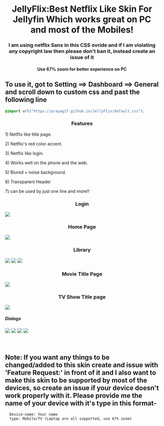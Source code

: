 <div align="center">
<h1>JellyFlix:Best Netflix Like Skin For Jellyfin Which works great on PC and most of the Mobiles!</h1>
<h3>I am using netflix Sans in this CSS ovride and if I am violating any copyright law then please don't ban it, instead create an issue of it</h3>
<h4>Use 67% zoom for better experience on PC</h4>  
</div>
<h2> To use it, got to Setting ==> Dashboard ==> General and scroll down to custom css and past the following line</h2>


```css
@import url("https://prayag17.github.io/JellyFlix/default.css");
```
<div class="listCont">
  <h3 align="center"> Features </h3>
  <div class="list" style="display: block;">
    <p>1) Netflix like title page.</p>
    <p>2) Netflix's red color accent.</p>
    <p>3) Netflix like login.</p>
    <p>4) Works well on the phone and the web.</p>
    <p>5) Blured + noise background.</p>
    <p>6) Transparent Header</p>
    <p>7) can be used by just one line and more!!</p>
  </div>
</div>

<div class="imagesCont">
  <div class="Login">
    <h3 align="center">Login</h3>
    <img src="https://prayag17.github.io/JellyFlix/img/login.jpg">
  </div>
  <div class="home">
    <h3 align="center">Home Page</h3>
    <img src="https://prayag17.github.io/JellyFlix/img/Home.jpg">
  </div>  
  <div class="lib">
    <h3 align="center">Library</h3>
    <img src="https://prayag17.github.io/JellyFlix/img/Movies.jpg">
    <img src="https://prayag17.github.io/JellyFlix/img/TV%20Shows.jpg">
    <img src="https://prayag17.github.io/JellyFlix/img/Collections.jpg">
  </div>
  <div class="titleMov">
    <h3 align="center">Movie Title Page</h3>
    <img src="https://prayag17.github.io/JellySkin/img/Title%20Page-Movie.jpg">
  </div>
  <div class="titleTv">
    <h3 align="center">TV Show Title page</h3>
    <img src="https://prayag17.github.io/JellySkin/img/Title%20Page-TV.jpg">
  </div>
  <div class="dia">
  <h5>Dialogs</h5>
  <img src="https://prayag17.github.io/JellySkin/img/Menu.jpg">
  <img src="https://prayag17.github.io/JellySkin/img/Dialog-1.jpg">
  <img src="https://prayag17.github.io/JellySkin/img/Dialog-2.jpg">
  <img src="https://prayag17.github.io/JellySkin/img/Dialog-3.jpg">
  </div>
</div>
<br>
<br>
<div class="note">
  <h2>Note: If you want any things to be changed/added to this skin create and issue with 'Feature Request:' in front of it and I also want to make this skin to be supported by most of the devices, so create an issue if your device doesn't work properly with it. Please provide me the name of your device with it's type in this format-<br></h2>

  ```
    Device-name: Your name
    type: Mobile/TV (Laptop are all supported, use 67% zoom)
  ```
</div>
